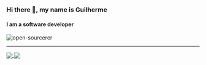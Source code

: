 ### Hi there 👋, my name is Guilherme
#### I am a software developer

![open-sourcerer](https://user-images.githubusercontent.com/24235344/95035558-d0efb500-069b-11eb-8ac0-f2669ecbe599.png)

***

<a href="https://github.com/vibraniumdev/github-readme-stats">
  <img align="center" src="https://github-readme-stats.vercel.app/api?username=vibraniumdev&show_icons=true&custom_title=Stats&count_private=true&include_all_commits=true" />
</a>
<a href="![Top Langs]">
  <img align="center" src="https://github-readme-stats.vercel.app/api/top-langs/?username=vibraniumdev&hide=css,scss,html&langs_count=10&layout=compact" />
</a>



